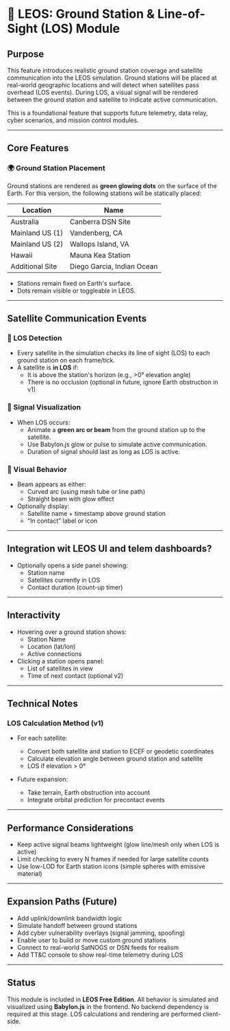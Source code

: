 # 📡 LEOS: Ground Station & Line-of-Sight (LOS) Module

## Purpose
This feature introduces realistic ground station coverage and satellite communication into the LEOS simulation. Ground stations will be placed at real-world geographic locations and will detect when satellites pass overhead (LOS events). During LOS, a visual signal will be rendered between the ground station and satellite to indicate active communication.

This is a foundational feature that supports future telemetry, data relay, cyber scenarios, and mission control modules.

---

## Core Features

### 🌍 Ground Station Placement
Ground stations are rendered as **green glowing dots** on the surface of the Earth. For this version, the following stations will be statically placed:

| Location         | Name                |
|------------------|---------------------|
| Australia        | Canberra DSN Site   |
| Mainland US (1)  | Vandenberg, CA      |
| Mainland US (2)  | Wallops Island, VA  |
| Hawaii           | Mauna Kea Station   |
| Additional Site  | Diego Garcia, Indian Ocean |

- Stations remain fixed on Earth's surface.
- Dots remain visible or toggleable in LEOS.

---

## Satellite Communication Events

### 🔄 LOS Detection
- Every satellite in the simulation checks its line of sight (LOS) to each ground station on each frame/tick.
- A satellite is **in LOS** if:
  - It is above the station's horizon (e.g., >0° elevation angle)
  - There is no occlusion (optional in future, ignore Earth obstruction in v1)

### 📡 Signal Visualization
- When LOS occurs:
  - Animate a **green arc or beam** from the ground station up to the satellite.
  - Use Babylon.js glow or pulse to simulate active communication.
  - Duration of signal should last as long as LOS is active.

### 🧠 Visual Behavior
- Beam appears as either:
  - Curved arc (using mesh tube or line path)
  - Straight beam with glow effect
- Optionally display:
  - Satellite name + timestamp above ground station
  - “In contact” label or icon

---

## Integration wit LEOS UI and telem dashboards?
- Optionally opens a side panel showing:
  - Station name
  - Satellites currently in LOS
  - Contact duration (count-up timer)

---

## Interactivity

- Hovering over a ground station shows:
  - Station Name
  - Location (lat/lon)
  - Active connections
- Clicking a station opens panel:
  - List of satellites in view
  - Time of next contact (optional v2)

---

## Technical Notes

### LOS Calculation Method (v1)
- For each satellite:
  - Convert both satellite and station to ECEF or geodetic coordinates
  - Calculate elevation angle between ground station and satellite
  - LOS if elevation > 0°

- Future expansion:
  - Take terrain, Earth obstruction into account
  - Integrate orbital prediction for precontact events

---

## Performance Considerations
- Keep active signal beams lightweight (glow line/mesh only when LOS is active)
- Limit checking to every N frames if needed for large satellite counts
- Use low-LOD for Earth station icons (simple spheres with emissive material)

---

## Expansion Paths (Future)
- Add uplink/downlink bandwidth logic
- Simulate handoff between ground stations
- Add cyber vulnerability overlays (signal jamming, spoofing)
- Enable user to build or move custom ground stations
- Connect to real-world SatNOGS or DSN feeds for realism
- Add TT&C console to show real-time telemetry during LOS

---

## Status
This module is included in **LEOS Free Edition**. All behavior is simulated and visualized using **Babylon.js** in the frontend. No backend dependency is required at this stage. LOS calculations and rendering are performed client-side. 